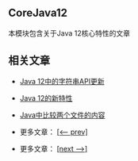 ## CoreJava12

本模块包含关于Java 12核心特性的文章

## 相关文章

- [Java 12中的字符串API更新](docs/Java12中的字符串API更新.md)
- [Java 12的新特性](docs/Java12的新特性.md)
- [Java中比较两个文件的内容](docs/Java中比较两个文件的内容.md)

- 更多文章： [[<-- prev]](../java11-3/README.md)
- 更多文章： [[next -->]](../java13/README.md)